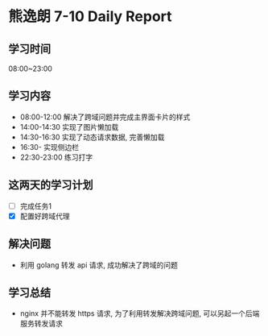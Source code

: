 
# 熊逸朗 7-10 Daily Report

## 学习时间

08:00~23:00

## 学习内容

- 08:00-12:00 解决了跨域问题并完成主界面卡片的样式
- 14:00-14:30 实现了图片懒加载
- 14:30-16:30 实现了动态请求数据, 完善懒加载
- 16:30- 实现侧边栏
- 22:30-23:00 练习打字

## 这两天的学习计划

- [ ] 完成任务1
- [x] 配置好跨域代理

## 解决问题

- 利用 golang 转发 api 请求, 成功解决了跨域的问题

## 学习总结

- nginx 并不能转发 https 请求, 为了利用转发解决跨域问题, 可以另起一个后端服务转发请求